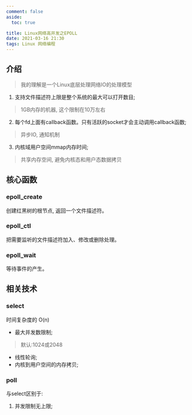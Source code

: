 ```yaml
---
comment: false
aside:
  toc: true

title: Linux网络高并发之EPOLL
date: 2021-03-16 21:30
tags: Linux 网络编程
---
```

## 介绍

> 我的理解是一个Linux底层处理网络IO的处理模型

1. 支持文件描述符上限是整个系统的最大可以打开数目;

> 1GB内存的机器, 这个限制在10万左右

2. 每个fd上面有callback函数。只有活跃的socket才会主动调用callback函数;

> 异步IO, 通知机制

3. 内核域用户空间mmap内存时间;

> 共享内存空间, 避免内核态和用户态数据拷贝 

## 核心函数

### epoll_create

创建红黑树的根节点, 返回一个文件描述符。

### epoll_ctl

把需要监听的文件描述符加入、修改或删除处理。

### epoll_wait

等待事件的产生。

## 相关技术

### select

时间复杂度的 O(n)

* 最大并发数限制;

> 默认:1024或2048

* 线性轮询;
* 内核到用户空间的内存拷贝;

### poll

与select区别于:

1. 并发限制无上限;